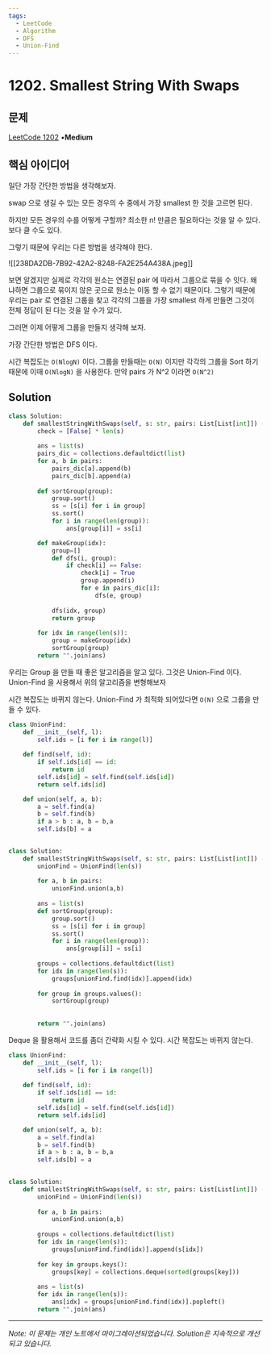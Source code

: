 ```yaml
---
tags:
  - LeetCode
  - Algorithm
  - DFS
  - Union-Find
---
```


# 1202. Smallest String With Swaps

## 문제

[LeetCode 1202](https://leetcode.com/problems/smallest-string-with-swaps/) •**Medium**

## 핵심 아이디어

일단 가장 간단한 방법을 생각해보자.

swap 으로 생길 수 있는 모든 경우의 수 중에서 가장 smallest 한 것을 고르면 된다.

하지만 모든 경우의 수를 어떻게 구할까? 최소한 n! 만큼은 필요하다는 것을 알 수 있다. 보다 클 수도 있다.

그렇기 때문에 우리는 다른 방법을 생각해야 한다.

![[238DA2DB-7B92-42A2-8248-FA2E254A438A.jpeg]]

보면 알겠지만 실제로 각각의 원소는 연결된 pair 에 따라서 그룹으로 묶을 수 잇다. 왜냐하면 그룹으로 묶이지 않은 곳으로 원소는 이동 할 수 없기 때문이다. 그렇기 때문에 우리는 pair 로 연결된 그룹을 찾고 각각의 그룹을 가장 smallest 하게 만들면 그것이 전체 정답이 된 다는 것을 알 수가 있다.

그러면 이제 어떻게 그룹을 만들지 생각해 보자.

가장 간단한 방법은 DFS 이다.

시간 복잡도는 `O(NlogN)` 이다. 그룹을 만들때는 `O(N)` 이지만 각각의 그룹을 Sort 하기 때문에 이때 `O(NlogN)` 을 사용한다. 만약 pairs 가 N^2 이라면 `O(N^2)`

## Solution

```python
class Solution:
    def smallestStringWithSwaps(self, s: str, pairs: List[List[int]]) -> str:
        check = [False] * len(s)
        
        ans = list(s)
        pairs_dic = collections.defaultdict(list)
        for a, b in pairs:
            pairs_dic[a].append(b)
            pairs_dic[b].append(a)
        
        def sortGroup(group):
            group.sort()
            ss = [s[i] for i in group]
            ss.sort()
            for i in range(len(group)):
                ans[group[i]] = ss[i]

        def makeGroup(idx):
            group=[]
            def dfs(i, group):
                if check[i] == False:
                    check[i] = True
                    group.append(i)
                    for e in pairs_dic[i]:
                        dfs(e, group)
                    
            dfs(idx, group)
            return group
            
        for idx in range(len(s)):
            group = makeGroup(idx)
            sortGroup(group)
        return "".join(ans)
```

우리는 Group 을 만들 때 좋은 알고리즘을 알고 있다. 그것은 Union-Find 이다. Union-Find 을 사용해서 위의 알고리즘을 변형해보자

시간 복잡도는 바뀌지 않는다. Union-Find 가 최적화 되어있다면 `O(N)` 으로 그룹을 만들 수 있다.

```python
class UnionFind:
    def __init__(self, l):
        self.ids = [i for i in range(l)]
        
    def find(self, id):
        if self.ids[id] == id:
            return id
        self.ids[id] = self.find(self.ids[id])
        return self.ids[id]

    def union(self, a, b):
        a = self.find(a)
        b = self.find(b)
        if a > b : a, b = b,a
        self.ids[b] = a
        

class Solution:
    def smallestStringWithSwaps(self, s: str, pairs: List[List[int]]) -> str:
        unionFind = UnionFind(len(s))
        
        for a, b in pairs:
            unionFind.union(a,b)
        
        ans = list(s)
        def sortGroup(group):
            group.sort()
            ss = [s[i] for i in group]
            ss.sort()
            for i in range(len(group)):
                ans[group[i]] = ss[i]
            
        groups = collections.defaultdict(list)    
        for idx in range(len(s)):
            groups[unionFind.find(idx)].append(idx)
        
        for group in groups.values():
            sortGroup(group)
            
        
        return "".join(ans)
```

Deque 을 활용해서 코드를 좀더 간략화 시킬 수 있다. 시간 복잡도는 바뀌지 않는다.

```python
class UnionFind:
    def __init__(self, l):
        self.ids = [i for i in range(l)]
        
    def find(self, id):
        if self.ids[id] == id:
            return id
        self.ids[id] = self.find(self.ids[id])
        return self.ids[id]

    def union(self, a, b):
        a = self.find(a)
        b = self.find(b)
        if a > b : a, b = b,a
        self.ids[b] = a
        

class Solution:
    def smallestStringWithSwaps(self, s: str, pairs: List[List[int]]) -> str:
        unionFind = UnionFind(len(s))
        
        for a, b in pairs:
            unionFind.union(a,b)
            
        groups = collections.defaultdict(list)    
        for idx in range(len(s)):
            groups[unionFind.find(idx)].append(s[idx])
        
        for key in groups.keys():
            groups[key] = collections.deque(sorted(groups[key]))
            
        ans = list(s)
        for idx in range(len(s)):
            ans[idx] = groups[unionFind.find(idx)].popleft()
        return "".join(ans)
```

---

*Note: 이 문제는 개인 노트에서 마이그레이션되었습니다. Solution은 지속적으로 개선되고 있습니다.*
